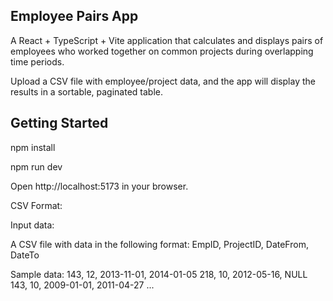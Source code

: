 ## Employee Pairs App

A React + TypeScript + Vite application that calculates and displays pairs of employees who worked together on common projects during overlapping time periods.

Upload a CSV file with employee/project data, and the app will display the results in a sortable, paginated table.

## Getting Started

npm install

npm run dev

Open http://localhost:5173 in your browser.

CSV Format:

Input data:

A CSV file with data in the following format:
EmpID, ProjectID, DateFrom, DateTo

Sample data:
143, 12, 2013-11-01, 2014-01-05
218, 10, 2012-05-16, NULL
143, 10, 2009-01-01, 2011-04-27
...
